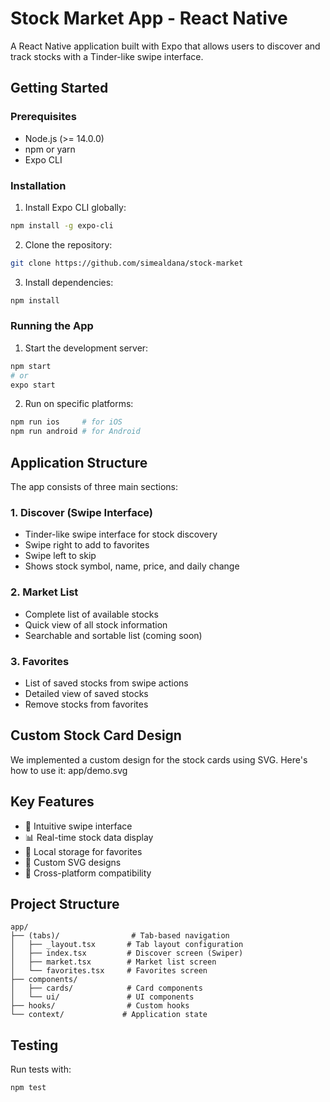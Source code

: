 # Stock Market App - React Native

A React Native application built with Expo that allows users to discover and track stocks with a Tinder-like swipe interface.

## Getting Started

### Prerequisites
- Node.js (>= 14.0.0)
- npm or yarn
- Expo CLI

### Installation

1. Install Expo CLI globally:
```bash
npm install -g expo-cli
```

2. Clone the repository:
```bash
git clone https://github.com/simealdana/stock-market
```

3. Install dependencies:
```bash
npm install
```

### Running the App

1. Start the development server:
```bash
npm start
# or
expo start
```

2. Run on specific platforms:
```bash
npm run ios     # for iOS
npm run android # for Android
```

## Application Structure

The app consists of three main sections:

### 1. Discover (Swipe Interface)
- Tinder-like swipe interface for stock discovery
- Swipe right to add to favorites
- Swipe left to skip
- Shows stock symbol, name, price, and daily change

### 2. Market List
- Complete list of available stocks
- Quick view of all stock information
- Searchable and sortable list (coming soon)

### 3. Favorites
- List of saved stocks from swipe actions
- Detailed view of saved stocks
- Remove stocks from favorites

## Custom Stock Card Design

We implemented a custom design for the stock cards using SVG. Here's how to use it: app/demo.svg

## Key Features

- 🎯 Intuitive swipe interface
- 📊 Real-time stock data display
- 💾 Local storage for favorites
- 🎨 Custom SVG designs
- 📱 Cross-platform compatibility

## Project Structure
```
app/
├── (tabs)/                # Tab-based navigation
│   ├── _layout.tsx       # Tab layout configuration
│   ├── index.tsx         # Discover screen (Swiper)
│   ├── market.tsx        # Market list screen
│   └── favorites.tsx     # Favorites screen
├── components/
│   ├── cards/            # Card components
│   └── ui/               # UI components
├── hooks/                # Custom hooks
└── context/             # Application state
```

## Testing

Run tests with:
```bash
npm test
```


